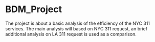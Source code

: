 # BDM_Project
The project is about a basic analysis of the efficiency of the NYC 311 services.
The main analysis will based on NYC 311 request, an brief additional analysis on LA 311 request is used as a comparison.

